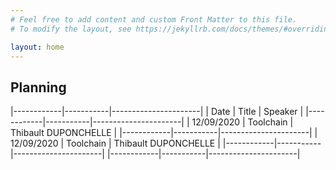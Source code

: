 ```yaml
---
# Feel free to add content and custom Front Matter to this file.
# To modify the layout, see https://jekyllrb.com/docs/themes/#overriding-theme-defaults

layout: home
---
```


## Planning

|------------|-----------|----------------------|
| Date       | Title     | Speaker              |
|------------|-----------|----------------------|
| 12/09/2020 | Toolchain | Thibault DUPONCHELLE |
|------------|-----------|----------------------|
| 12/09/2020 | Toolchain | Thibault DUPONCHELLE |
|------------|-----------|----------------------|
|------------|-----------|----------------------|

